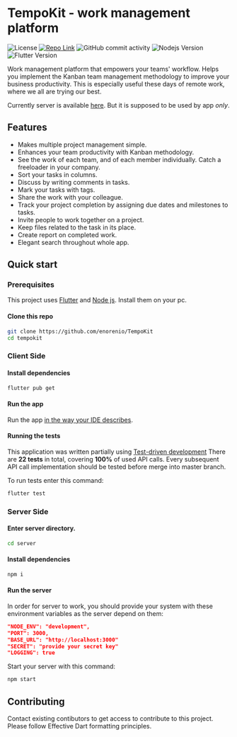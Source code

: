 # TempoKit - work management platform

![License](https://img.shields.io/github/license/enorenio/tempokit)
[![Repo Link](https://img.shields.io/badge/Repo-Link-green.svg)](https://github.com/enorenio/tempokit)
![GitHub commit activity](https://img.shields.io/github/commit-activity/m/enorenio/TempoKit)
![Nodejs Version](https://img.shields.io/badge/nodejs-12.16.3-brightgreen)
![Flutter Version](https://img.shields.io/badge/flutter-1.12.13%2Bhotfix.9-blue)

Work management platform that empowers your teams' workflow.
Helps you implement the Kanban team management methodology to improve your business productivity.
This is especially useful these days of remote work, where we all are trying our best.

Currently server is available [here](http://tempokit.azurewebsites.net/). But it is supposed to be used by app _only_.

## Features

- Makes multiple project management simple.
- Enhances your team productivity with Kanban methodology.
- See the work of each team, and of each member individually. Catch a freeloader in your company.
- Sort your tasks in columns.
- Discuss by writing comments in tasks.
- Mark your tasks with tags.
- Share the work with your colleague.
- Track your project completion by assigning due dates and milestones to tasks.
- Invite people to work together on a project.
- Keep files related to the task in its place.
- Create report on completed work.
- Elegant search throughout whole app.

## Quick start

### Prerequisites

This project uses [Flutter](https://flutter.dev/) and [Node js](https://nodejs.org/en/). Install them on your pc.

#### Clone this repo

```bash
git clone https://github.com/enorenio/TempoKit
cd tempokit
```

### Client Side

#### Install dependencies

```bash
flutter pub get
```

#### Run the app

Run the app [in the way your IDE describes](https://flutter.dev/docs/get-started/test-drive?tab=vscode).


#### Running the tests

This application was written partially using [Test-driven development](https://en.wikipedia.org/wiki/Test-driven_development)
There are **22 tests** in total, covering **100%** of used API calls. Every subsequent API call implementation should be tested before merge into master branch.

To run tests enter this command:

```bash
flutter test
```

### Server Side

#### Enter server directory.

```bash
cd server
```

#### Install dependencies

```bash
npm i
```

#### Run the server

In order for server to work, you should provide your system with these environment variables as the server depend on them:

```json
"NODE_ENV": "development",
"PORT": 3000,
"BASE_URL": "http://localhost:3000"
"SECRET": "provide your secret key"
"LOGGING": true
```

Start your server with this command:

```bash
npm start
```

## Contributing

Contact existing contibutors to get access to contribute to this project.
Please follow Effective Dart formatting principles.
